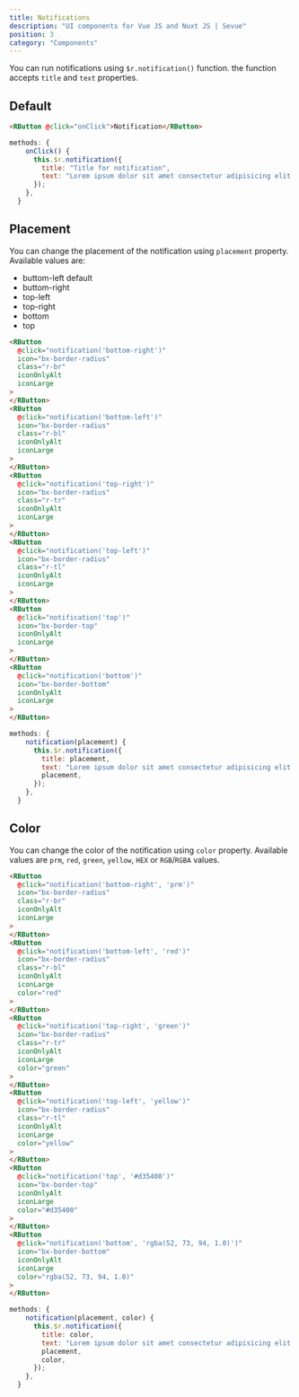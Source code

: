 ```yaml
---
title: Notifications
description: "UI components for Vue JS and Nuxt JS | Sevue"
position: 3
category: "Components"
---
```


You can run notifications using `$r.notification()` function. the function accepts `title` and `text` properties.

## Default

<demo>
<template #demo>
<notification-default></notification-default>
</template>
<code-group>
<code-block label="Template" active>

```html
<RButton @click="onClick">Notification</RButton>
```

</code-block>
<code-block label="Script">

```javascript
methods: {
    onClick() {
      this.$r.notification({
        title: "Title for notification",
        text: "Lorem ipsum dolor sit amet consectetur adipisicing elit. Dolorum, adipisci!a",
      });
    },
  }
```

</code-block>
</code-group>
</demo>

## Placement

You can change the placement of the notification using `placement` property. Available values are:

- buttom-left <badge>default</badge>
- buttom-right
- top-left
- top-right
- bottom
- top

<demo>
<template #demo>
<notification-placement></notification-placement>
</template>
<code-group>
<code-block label="Template" active>

```html
<RButton
  @click="notification('bottom-right')"
  icon="bx-border-radius"
  class="r-br"
  iconOnlyAlt
  iconLarge
>
</RButton>
<RButton
  @click="notification('bottom-left')"
  icon="bx-border-radius"
  class="r-bl"
  iconOnlyAlt
  iconLarge
>
</RButton>
<RButton
  @click="notification('top-right')"
  icon="bx-border-radius"
  class="r-tr"
  iconOnlyAlt
  iconLarge
>
</RButton>
<RButton
  @click="notification('top-left')"
  icon="bx-border-radius"
  class="r-tl"
  iconOnlyAlt
  iconLarge
>
</RButton>
<RButton
  @click="notification('top')"
  icon="bx-border-top"
  iconOnlyAlt
  iconLarge
>
</RButton>
<RButton
  @click="notification('bottom')"
  icon="bx-border-bottom"
  iconOnlyAlt
  iconLarge
>
</RButton>
```

</code-block>
<code-block label="Script">

```javascript
methods: {
    notification(placement) {
      this.$r.notification({
        title: placement,
        text: "Lorem ipsum dolor sit amet consectetur adipisicing elit. Dolorum, adipisci!a",
        placement,
      });
    },
  }
```

</code-block>
</code-group>
</demo>

## Color

You can change the color of the notification using `color` property. Available values are `prm`, `red`, `green`, `yellow`, `HEX` or `RGB`/`RGBA` values.

<demo>
<template #demo>
<notification-color></notification-color>
</template>
<code-group>
<code-block label="Template" active>

```html
<RButton
  @click="notification('bottom-right', 'prm')"
  icon="bx-border-radius"
  class="r-br"
  iconOnlyAlt
  iconLarge
>
</RButton>
<RButton
  @click="notification('bottom-left', 'red')"
  icon="bx-border-radius"
  class="r-bl"
  iconOnlyAlt
  iconLarge
  color="red"
>
</RButton>
<RButton
  @click="notification('top-right', 'green')"
  icon="bx-border-radius"
  class="r-tr"
  iconOnlyAlt
  iconLarge
  color="green"
>
</RButton>
<RButton
  @click="notification('top-left', 'yellow')"
  icon="bx-border-radius"
  class="r-tl"
  iconOnlyAlt
  iconLarge
  color="yellow"
>
</RButton>
<RButton
  @click="notification('top', '#d35400')"
  icon="bx-border-top"
  iconOnlyAlt
  iconLarge
  color="#d35400"
>
</RButton>
<RButton
  @click="notification('bottom', 'rgba(52, 73, 94, 1.0)')"
  icon="bx-border-bottom"
  iconOnlyAlt
  iconLarge
  color="rgba(52, 73, 94, 1.0)"
>
</RButton>
```

</code-block>
<code-block label="Script">

```javascript
methods: {
    notification(placement, color) {
      this.$r.notification({
        title: color,
        text: "Lorem ipsum dolor sit amet consectetur adipisicing elit. Dolorum, adipisci!a",
        placement,
        color,
      });
    },
  }
```

</code-block>
</code-group>
</demo>

